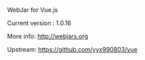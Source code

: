 WebJar for Vue.js

Current version : 1.0.16

More info: http://webjars.org

Upstream: https://github.com/yyx990803/vue
